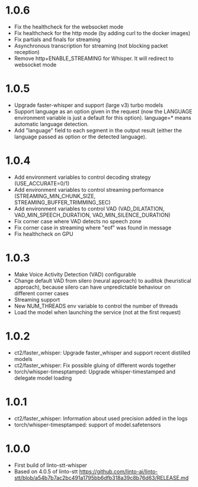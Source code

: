 # 1.0.6
- Fix the healthcheck for the websocket mode
- Fix healthcheck for the http mode (by adding curl to the docker images)
- Fix partials and finals for streaming
- Asynchronous transcription for streaming (not blocking packet reception)
- Remove http+ENABLE_STREAMING for Whisper. It will redirect to websocket mode

# 1.0.5
- Upgrade faster-whisper and support (large v3) turbo models
- Support language as an option given in the request (now the LANGUAGE environment variable is just a default for this option).
  language=* means automatic language detection.
- Add "language" field to each segment in the output result (either the language passed as option or the detected language).

# 1.0.4
- Add environment variables to control decoding strategy (USE_ACCURATE=0/1)
- Add environment variables to control streaming performance (STREAMING_MIN_CHUNK_SIZE, STREAMING_BUFFER_TRIMMING_SEC)
- Add environment variables to control VAD (VAD_DILATATION, VAD_MIN_SPEECH_DURATION, VAD_MIN_SILENCE_DURATION)
- Fix corner case where VAD detects no speech zone
- Fix corner case in streaming where "eof" was found in message
- Fix healthcheck on GPU

# 1.0.3
- Make Voice Activity Detection (VAD) configurable
- Change default VAD from silero (neural approach) to auditok (heuristical approach), because silero can have unpredictable behaviour on different corner cases
- Streaming support
- New NUM_THREADS env variable to control the number of threads
- Load the model when launching the service (not at the first request)

# 1.0.2
- ct2/faster_whisper: Upgrade faster_whisper and support recent distilled models
- ct2/faster_whisper: Fix possible gluing of different words together
- torch/whisper-timesptamped: Upgrade whisper-timestamped and delegate model loading

# 1.0.1
- ct2/faster_whisper: Information about used precision added in the logs
- torch/whisper-timesptamped: support of model.safetensors

# 1.0.0
- First build of linto-stt-whisper
- Based on 4.0.5 of linto-stt https://github.com/linto-ai/linto-stt/blob/a54b7b7ac2bc491a1795bb6dfb318a39c8b76d63/RELEASE.md
